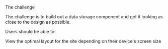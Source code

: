 The challenge

The challenge is to build out a data storage component and get it looking as close to the design as possible.

Users should be able to:

View the optimal layout for the site depending on their device's screen size